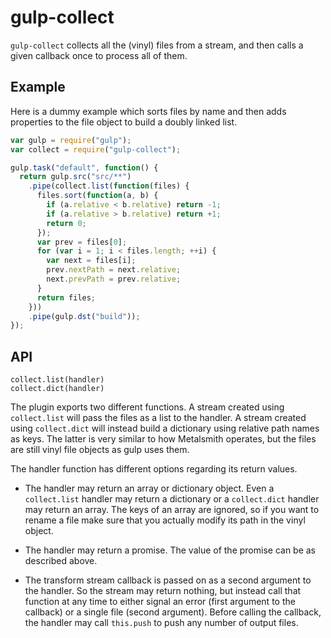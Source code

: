 # gulp-collect

`gulp-collect` collects all the (vinyl) files from a stream,
and then calls a given callback once to process all of them.

## Example

Here is a dummy example which sorts files by name
and then adds properties to the file object to build a doubly linked list.

```js
var gulp = require("gulp");
var collect = require("gulp-collect");

gulp.task("default", function() {
  return gulp.src("src/**")
    .pipe(collect.list(function(files) {
      files.sort(function(a, b) {
        if (a.relative < b.relative) return -1;
        if (a.relative > b.relative) return +1;
        return 0;
      });
      var prev = files[0];
      for (var i = 1; i < files.length; ++i) {
        var next = files[i];
        prev.nextPath = next.relative;
        next.prevPath = prev.relative;
      }
      return files;
    }))
    .pipe(gulp.dst("build"));
});
```

## API

```
collect.list(handler)
collect.dict(handler)
```

The plugin exports two different functions.
A stream created using `collect.list` will pass the files as a list to
the handler.
A stream created using `collect.dict` will instead build a dictionary
using relative path names as keys.
The latter is very similar to how Metalsmith operates,
but the files are still vinyl file objects as gulp uses them.

The handler function has different options regarding its return values.

* The handler may return an array or dictionary object.
  Even a `collect.list` handler may return a dictionary
  or a `collect.dict` handler may return an array.
  The keys of an array are ignored, so if you want to rename a file
  make sure that you actually modify its path in the vinyl object.

* The handler may return a promise. The value of the promise can be as
  described above.

* The transform stream callback is passed on as a second argument
  to the handler.
  So the stream may return nothing, but instead call that function
  at any time to either signal an error (first argument to the callback)
  or a single file (second argument).
  Before calling the callback, the handler may call `this.push`
  to push any number of output files.
